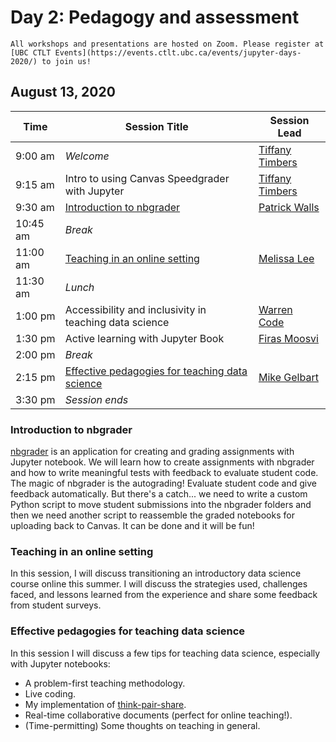 # Day 2:  Pedagogy and assessment

```{important}
All workshops and presentations are hosted on Zoom. Please register at [UBC CTLT Events](https://events.ctlt.ubc.ca/events/jupyter-days-2020/) to join us!
```

## August 13, 2020

| Time | Session Title | Session Lead |
| -- | -- | -- |
| 9:00 am  | *Welcome* | [Tiffany Timbers](speakers.html#tiffany-timbers) |
| 9:15 am  | Intro to using Canvas Speedgrader with Jupyter | [Tiffany Timbers](speakers.html#tiffany-timbers) |
| 9:30 am  | [Introduction to nbgrader](#introduction-to-nbgrader) | [Patrick Walls](speakers.html#patrick-walls) |
| 10:45 am | *Break* | |
| 11:00 am | [Teaching in an online setting](https://github.com/UBC-DSCI/jupyterdays/blob/master/jupyterdays/schedule/day2.md#teaching-in-an-online-setting) | [Melissa Lee](speakers.html#melissa-lee) |
| 11:30 am | *Lunch* | |
| 1:00 pm  | Accessibility and inclusivity in teaching data science | [Warren Code](speakers.html#warren-code) |
| 1:30 pm  | Active learning with Jupyter Book | [Firas Moosvi](speakers.html#firas-moosvi) |
| 2:00 pm  | *Break* | |
| 2:15 pm  | [Effective pedagogies for teaching data science](https://github.com/UBC-DSCI/jupyterdays/blob/master/jupyterdays/schedule/day2.md#effective-pedagogies-for-teaching-data-science) | [Mike Gelbart](speakers.html#mike-gelbart) |
| 3:30 pm  | *Session ends* | |

### Introduction to nbgrader

[nbgrader](https://nbgrader.readthedocs.io) is an application for creating and grading assignments with Jupyter notebook. We will learn how to create assignments with nbgrader and how to write meaningful tests with feedback to evaluate student code. The magic of nbgrader is the autograding! Evaluate student code and give feedback automatically. But there's a catch... we need to write a custom Python script to move student submissions into the nbgrader folders and then we need another script to reassemble the graded notebooks for uploading back to Canvas. It can be done and it will be fun!

### Teaching in an online setting 
In this session, I will discuss transitioning an introductory data science course online this summer.  I will discuss the strategies used, challenges faced, and lessons learned from the experience and share some feedback from student surveys. 

### Effective pedagogies for teaching data science
In this session I will discuss a few tips for teaching data science, especially with Jupyter notebooks: 

- A problem-first teaching methodology. 
- Live coding.
- My implementation of [think-pair-share](https://en.wikipedia.org/wiki/Think-pair-share).
- Real-time collaborative documents (perfect for online teaching!).
- (Time-permitting) Some thoughts on teaching in general.
